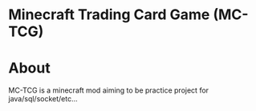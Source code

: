 # Minecraft Trading Card Game (MC-TCG)
# About
MC-TCG is a minecraft mod aiming to be practice project for java/sql/socket/etc...